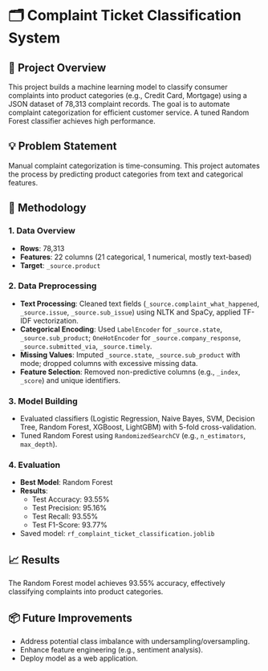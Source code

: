 # 🗂️ Complaint Ticket Classification System

## 📌 Project Overview
This project builds a machine learning model to classify consumer complaints into product categories (e.g., Credit Card, Mortgage) using a JSON dataset of 78,313 complaint records. The goal is to automate complaint categorization for efficient customer service. A tuned Random Forest classifier achieves high performance.

## 💡 Problem Statement
Manual complaint categorization is time-consuming. This project automates the process by predicting product categories from text and categorical features.

## 🧠 Methodology

### 1. Data Overview
- **Rows**: 78,313
- **Features**: 22 columns (21 categorical, 1 numerical, mostly text-based)
- **Target**: `_source.product`

### 2. Data Preprocessing
- **Text Processing**: Cleaned text fields (`_source.complaint_what_happened`, `_source.issue`, `_source.sub_issue`) using NLTK and SpaCy, applied TF-IDF vectorization.
- **Categorical Encoding**: Used `LabelEncoder` for `_source.state`, `_source.sub_product`; `OneHotEncoder` for `_source.company_response`, `_source.submitted_via`, `_source.timely`.
- **Missing Values**: Imputed `_source.state`, `_source.sub_product` with mode; dropped columns with excessive missing data.
- **Feature Selection**: Removed non-predictive columns (e.g., `_index`, `_score`) and unique identifiers.

### 3. Model Building
- Evaluated classifiers (Logistic Regression, Naive Bayes, SVM, Decision Tree, Random Forest, XGBoost, LightGBM) with 5-fold cross-validation.
- Tuned Random Forest using `RandomizedSearchCV` (e.g., `n_estimators`, `max_depth`).

### 4. Evaluation
- **Best Model**: Random Forest
- **Results**:
  - Test Accuracy: 93.55%
  - Test Precision: 95.16%
  - Test Recall: 93.55%
  - Test F1-Score: 93.77%
- Saved model: `rf_complaint_ticket_classification.joblib`

## 📈 Results
The Random Forest model achieves 93.55% accuracy, effectively classifying complaints into product categories.

## 📦 Future Improvements
- Address potential class imbalance with undersampling/oversampling.
- Enhance feature engineering (e.g., sentiment analysis).
- Deploy model as a web application.
